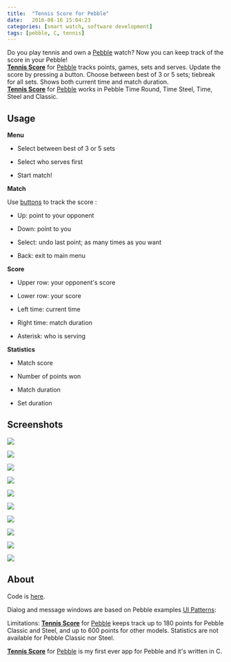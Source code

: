```yaml
---
title:  "Tennis Score for Pebble"
date:   2016-08-16 15:04:23
categories: [smart watch, software development]
tags: [pebble, C, tennis]
---
```

Do you play tennis and own a [Pebble][pebble] watch? Now you can keep track of the score in your Pebble! <br>
[**Tennis Score**][pebbleapp] for [Pebble][pebble] tracks points, games, sets and serves. Update the score by pressing a button. Choose between best of 3 or 5 sets; tiebreak for all sets. Shows both current time and match duration.
<br>[**Tennis Score**][pebbleapp] for [Pebble][pebble] works in Pebble Time Round, Time Steel, Time, Steel and Classic.

## Usage
**Menu**

- Select between best of 3 or 5 sets

- Select who serves first

- Start match!

**Match**

Use [buttons](http://i.imgur.com/4i9NeDU.jpg) to track the score :

- Up: point to your opponent

- Down: point to you

- Select: undo last point; as many times as you want

- Back: exit to main menu

**Score**

- Upper row: your opponent's score

- Lower row: your score

- Left time: current time

- Right time: match duration

- Asterisk: who is serving

**Statistics**

- Match score

- Number of points won

- Match duration

- Set duration

## Screenshots

![](../../images/pebble-time-round-black-menu.png)

![](../../images/pebble-time-red-menu.png)

![](../../images/pebble-time-round-red-score.png)

![](../../images/pebble-time-black_score.png)

![](../../images/pebble-orange-score.png)

![](../../images/pebble-time-round-black-sets.png)

![](../../images/pebble-time-red-points-won.png)

![](../../images/pebble-time-red-match-duration.png)

![](../../images/pebble-time-round-red-sets-duration.png)

![](../../images/pebble-time-round-red-sets-duration-2.png)


## About
Code is [here](https://github.com/gborobio73/tennis-score-c).

Dialog and message windows are based on Pebble examples [UI Patterns](https://github.com/pebble-examples/ui-patterns):

Limitations: [**Tennis Score**][pebbleapp] for [Pebble][pebble] keeps track up to 180 points for Pebble Classic and Steel, and up to 600 points for other models. Statistics are not available for Pebble Classic nor Steel.

[**Tennis Score**][pebbleapp] for [Pebble][pebble] is my first ever app for Pebble and it's written in C.

[pebbleapp]: https://apps.getpebble.com/applications/57b1c129bb85ed22da0004ce
[pebble]: https://www.pebble.com/
